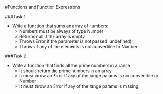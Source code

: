 #Functions and Function Expressions

###Task 1.

* Write a function that sums an array of numbers:
  * Numbers must be always of type Number
  * Returns null if the array is empty
  * Throws Error if the parameter is not passed (undefined)
  * Throws if any of the elements is not convertible to Number
  
###Task 2.
* Write a function that finds all the prime numbers in a range
  * It should return the prime numbers in an array
  * It must throw an Error if any of the range params is not convertible to Number
  * It must throw an Error if any of the range params is missing
